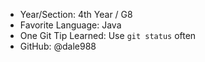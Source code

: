 - Year/Section: 4th Year / G8
- Favorite Language: Java
- One Git Tip Learned: Use `git status` often
- GitHub: @dale988